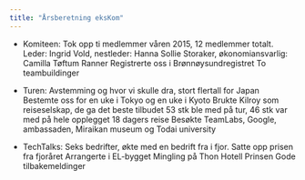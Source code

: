 ```yaml
---
title: "Årsberetning eksKom"
---
```


- Komiteen:
Tok opp ti medlemmer våren 2015, 12 medlemmer totalt. 
Leder: Ingrid Vold, nestleder: Hanna Sollie Storaker, økonomiansvarlig: Camilla Tøftum Ranner
Registrerte oss i Brønnøysundregistret
To teambuildinger

- Turen: 
Avstemming og hvor vi skulle dra, stort flertall for Japan
Bestemte oss for en uke i Tokyo og en uke i Kyoto
Brukte Kilroy som reiseselskap, de ga det beste tilbudet
53 stk ble med på tur, 46 stk var med på hele opplegget
18 dagers reise
Besøkte TeamLabs, Google, ambassaden, Miraikan museum og Todai university

- TechTalks:
Seks bedrifter, økte med en bedrift fra i fjor.
Satte opp prisen fra fjoråret
Arrangerte i EL-bygget
Mingling på Thon Hotell Prinsen
Gode tilbakemeldinger